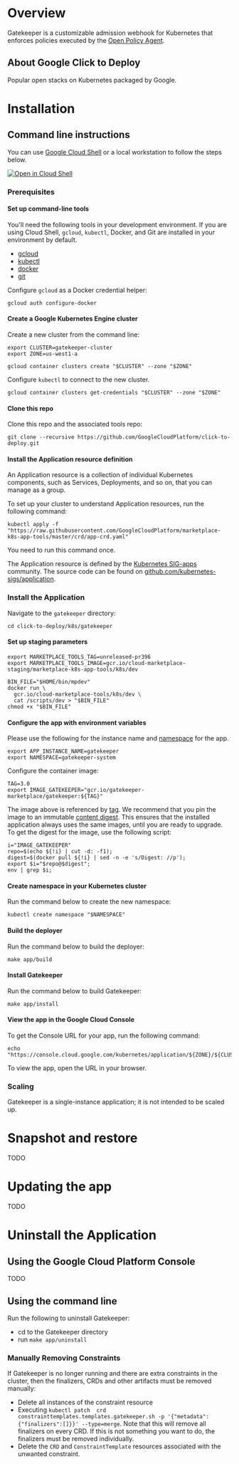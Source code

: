 # Overview

Gatekeeper is a customizable admission webhook for Kubernetes that enforces policies executed by the [Open Policy Agent](https://www.openpolicyagent.org).


## About Google Click to Deploy

Popular open stacks on Kubernetes packaged by Google.

# Installation
<!--
## Quick install with Google Cloud Marketplace

Get up and running with a few clicks! Install this Elasticsearch app to a Google
Kubernetes Engine cluster using Google Cloud Marketplace. Follow the
[on-screen instructions](https://console.cloud.google.com/marketplace/details/google/gatekeeper).
-->

## Command line instructions

You can use [Google Cloud Shell](https://cloud.google.com/shell/) or a local
workstation to follow the steps below.

[![Open in Cloud Shell](http://gstatic.com/cloudssh/images/open-btn.svg)](https://console.cloud.google.com/cloudshell/editor?cloudshell_git_repo=https://github.com/GoogleCloudPlatform/click-to-deploy&cloudshell_open_in_editor=README.md&cloudshell_working_dir=k8s/elasticsearch)

### Prerequisites

#### Set up command-line tools

You'll need the following tools in your development environment. If you are
using Cloud Shell, `gcloud`, `kubectl`, Docker, and Git are installed in your
environment by default.

-   [gcloud](https://cloud.google.com/sdk/gcloud/)
-   [kubectl](https://kubernetes.io/docs/reference/kubectl/overview/)
-   [docker](https://docs.docker.com/install/)
-   [git](https://git-scm.com/book/en/v2/Getting-Started-Installing-Git)

Configure `gcloud` as a Docker credential helper:

```shell
gcloud auth configure-docker
```

#### Create a Google Kubernetes Engine cluster

Create a new cluster from the command line:

```shell
export CLUSTER=gatekeeper-cluster
export ZONE=us-west1-a

gcloud container clusters create "$CLUSTER" --zone "$ZONE"
```

Configure `kubectl` to connect to the new cluster.

```shell
gcloud container clusters get-credentials "$CLUSTER" --zone "$ZONE"
```

#### Clone this repo

Clone this repo and the associated tools repo:

```shell
git clone --recursive https://github.com/GoogleCloudPlatform/click-to-deploy.git
```

#### Install the Application resource definition

An Application resource is a collection of individual Kubernetes components,
such as Services, Deployments, and so on, that you can manage as a group.

To set up your cluster to understand Application resources, run the following
command:

```shell
kubectl apply -f "https://raw.githubusercontent.com/GoogleCloudPlatform/marketplace-k8s-app-tools/master/crd/app-crd.yaml"
```

You need to run this command once.

The Application resource is defined by the
[Kubernetes SIG-apps](https://github.com/kubernetes/community/tree/master/sig-apps)
community. The source code can be found on
[github.com/kubernetes-sigs/application](https://github.com/kubernetes-sigs/application).

### Install the Application

Navigate to the `gatekeeper` directory:

```shell
cd click-to-deploy/k8s/gatekeeper
```

#### Set up staging parameters
```shell
export MARKETPLACE_TOOLS_TAG=unreleased-pr396
export MARKETPLACE_TOOLS_IMAGE=gcr.io/cloud-marketplace-staging/marketplace-k8s-app-tools/k8s/dev

BIN_FILE="$HOME/bin/mpdev"
docker run \
  gcr.io/cloud-marketplace-tools/k8s/dev \
  cat /scripts/dev > "$BIN_FILE"
chmod +x "$BIN_FILE"
```

#### Configure the app with environment variables

Please use the following for the instance name and [namespace](https://kubernetes.io/docs/concepts/overview/working-with-objects/namespaces/) for the app.

```
export APP_INSTANCE_NAME=gatekeeper
export NAMESPACE=gatekeeper-system
```

Configure the container image:

```shell
TAG=3.0
export IMAGE_GATEKEEPER="gcr.io/gatekeeper-marketplace/gatekeeper:${TAG}"
```

The image above is referenced by
[tag](https://docs.docker.com/engine/reference/commandline/tag). We recommend
that you pin the image to an immutable
[content digest](https://docs.docker.com/registry/spec/api/#content-digests).
This ensures that the installed application always uses the same images, until
you are ready to upgrade. To get the digest for the image, use the following
script:

```shell
i="IMAGE_GATEKEEPER"
repo=$(echo ${!i} | cut -d: -f1);
digest=$(docker pull ${!i} | sed -n -e 's/Digest: //p');
export $i="$repo@$digest";
env | grep $i;
```

#### Create namespace in your Kubernetes cluster

Run the command below to create the new namespace:

```shell
kubectl create namespace "$NAMESPACE"
```

#### Build the deployer ####

Run the command below to build the deployer:

```shell
make app/build
```

#### Install Gatekeeper ####

Run the command below to build Gatekeeper:
```shell
make app/install
```

#### View the app in the Google Cloud Console

To get the Console URL for your app, run the following command:

```shell
echo "https://console.cloud.google.com/kubernetes/application/${ZONE}/${CLUSTER}/${NAMESPACE}/${APP_INSTANCE_NAME}"
```

To view the app, open the URL in your browser.

### Scaling

Gatekeeper is a single-instance application; it is not intended to be scaled up.

# Snapshot and restore

TODO

# Updating the app

TODO

# Uninstall the Application

## Using the Google Cloud Platform Console

TODO
<!--
1.  In the GCP Console, open
    [Kubernetes Applications](https://console.cloud.google.com/kubernetes/application).

1.  From the list of applications, click **Gatekeeper**.

1.  On the Application Details page, click **Delete**.
-->

## Using the command line

Run the following to uninstall Gatekeeper:

   * cd to the Gatekeeper directory
   * run `make app/uninstall`

### Manually Removing Constraints

If Gatekeeper is no longer running and there are extra constraints in the cluster, then the finalizers, CRDs and other artifacts must be removed manually:

   * Delete all instances of the constraint resource
   * Executing `kubectl patch  crd constrainttemplates.templates.gatekeeper.sh -p '{"metadata":{"finalizers":[]}}' --type=merge`. Note that this will remove all finalizers on every CRD. If this is not something you want to do, the finalizers must be removed individually.
   * Delete the `CRD` and `ConstraintTemplate` resources associated with the unwanted constraint.